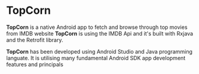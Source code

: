 # TopCorn
**TopCorn** is a native Android app to fetch and browse through top movies from IMDB website
**TopCorn** is using the IMDB Api and it's built with Rxjava and the Retrofit library.

**TopCorn** has been developed using Android Studio and Java programming languate. It is utilising many fundamental Android SDK app development features and principals
